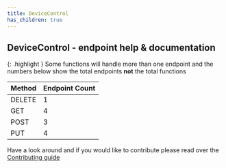 ```yaml
---
title: DeviceControl
has_children: true
---
```


## DeviceControl - endpoint help & documentation

{: .highlight }
Some functions will handle more than one endpoint and the numbers below show the total endpoints **not** the total functions

| **Method** | **Endpoint Count**  |
|------------|---------------------|
| DELETE     | 1       |
| GET        | 4          |
| POST       | 3         |
| PUT        | 4          |

Have a look around and if you would like to contribute please read over the [Contributing guide](https://github.com/Celerium/SentinelOne-PowerShellWrapper/blob/main/.github/CONTRIBUTING.md)
